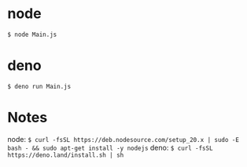 # node
`$ node Main.js`  

# deno
`$ deno run Main.js`

# Notes
node: `$ curl -fsSL https://deb.nodesource.com/setup_20.x | sudo -E bash - && sudo apt-get install -y nodejs`
deno: `$ curl -fsSL https://deno.land/install.sh | sh`

